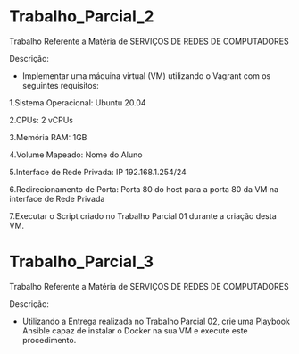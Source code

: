 # Trabalho_Parcial_2
Trabalho Referente a Matéria de SERVIÇOS DE REDES DE COMPUTADORES

Descrição: 
 - Implementar uma máquina virtual (VM) utilizando o Vagrant com os seguintes requisitos:

1.Sistema Operacional: Ubuntu 20.04

2.CPUs: 2 vCPUs

3.Memória RAM: 1GB

4.Volume Mapeado: Nome do Aluno

5.Interface de Rede Privada: IP 192.168.1.254/24

6.Redirecionamento de Porta: Porta 80 do host para a porta 80 da VM na interface de Rede Privada

7.Executar o Script criado no Trabalho Parcial 01 durante a criação desta VM.

# Trabalho_Parcial_3
Trabalho Referente a Matéria de SERVIÇOS DE REDES DE COMPUTADORES

Descrição: 
  - Utilizando a Entrega realizada no Trabalho Parcial 02, crie uma Playbook Ansible capaz de instalar o Docker na sua VM e execute este procedimento.
